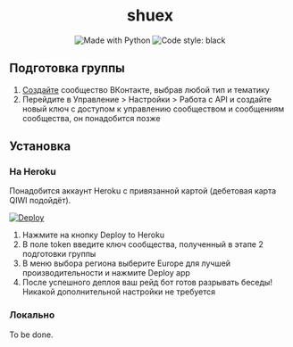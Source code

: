 <h1 align="center">shuex</h1>
<p align="center">
    <img alt="Made with Python" src="https://img.shields.io/badge/Made%20with-Python-%23FFD242?logo=python&logoColor=white"></img>
    <img alt="Code style: black" src="https://img.shields.io/badge/code%20style-black-000000.svg"></img>
</p>

## Подготовка группы
1. [Создайте](https://vk.com/groups?w=groups_create) сообщество ВКонтакте, выбрав любой тип и тематику
2. Перейдите в Управление > Настройки > Работа с API и создайте новый ключ с доступом к управлению сообществом и сообщениям сообщества, он понадобится позже

## Установка
### На Heroku
Понадобится аккаунт Heroku с привязанной картой (дебетовая карта QIWI подойдёт).

[![Deploy](https://www.herokucdn.com/deploy/button.svg)](https://heroku.com/deploy?template=https://github.com/shueteam/shuex)

1. Нажмите на кнопку Deploy to Heroku
2. В поле token введите ключ сообщества, полученный в этапе 2 подготовки группы
3. В меню выбора региона выберите Europe для лучшей производительности и нажмите Deploy app
4. После успешного деплоя ваш рейд бот готов разрывать беседы! Никакой дополнительной настройки не требуется

### Локально
To be done.

